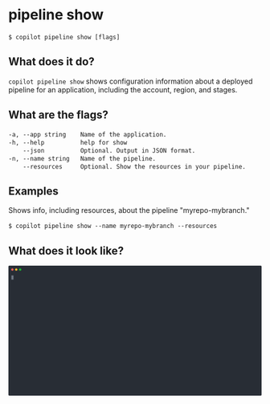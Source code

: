 # pipeline show
```console
$ copilot pipeline show [flags]
```

## What does it do?
`copilot pipeline show` shows configuration information about a deployed pipeline for an application, including the account, region, and stages.

## What are the flags?
```
-a, --app string    Name of the application.
-h, --help          help for show
    --json          Optional. Output in JSON format.
-n, --name string   Name of the pipeline.
    --resources     Optional. Show the resources in your pipeline.
```

## Examples
Shows info, including resources, about the pipeline "myrepo-mybranch."
```console
$ copilot pipeline show --name myrepo-mybranch --resources
```

## What does it look like?

![Running copilot pipeline show](https://raw.githubusercontent.com/kohidave/copilot-demos/master/pipeline-show.svg?sanitize=true)